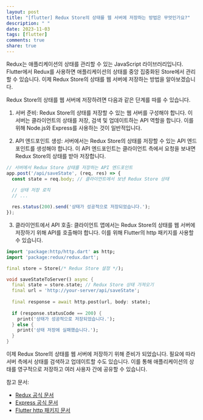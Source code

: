 ```yaml
---
layout: post
title: "[flutter] Redux Store의 상태를 웹 서버에 저장하는 방법은 무엇인가요?"
description: " "
date: 2023-11-03
tags: [flutter]
comments: true
share: true
---
```


Redux는 애플리케이션의 상태를 관리할 수 있는 JavaScript 라이브러리입니다. Flutter에서 Redux를 사용하면 애플리케이션의 상태를 중앙 집중화된 Store에서 관리할 수 있습니다. 이제 Redux Store의 상태를 웹 서버에 저장하는 방법을 알아보겠습니다.

Redux Store의 상태를 웹 서버에 저장하려면 다음과 같은 단계를 따를 수 있습니다.

1. 서버 준비: Redux Store의 상태를 저장할 수 있는 웹 서버를 구성해야 합니다. 이 서버는 클라이언트의 상태를 저장, 검색 및 업데이트하는 API 역할을 합니다. 이를 위해 Node.js와 Express를 사용하는 것이 일반적입니다.

2. API 엔드포인트 생성: 서버에서는 Redux Store의 상태를 저장할 수 있는 API 엔드포인트를 생성해야 합니다. 이 API 엔드포인트는 클라이언트 측에서 요청을 보내면 Redux Store의 상태를 받아 저장합니다.

```javascript
// 서버에서 Redux Store 상태를 저장하는 API 엔드포인트
app.post('/api/saveState', (req, res) => {
  const state = req.body; // 클라이언트에서 보낸 Redux Store 상태
  
  // 상태 저장 로직
  // ...

  res.status(200).send('상태가 성공적으로 저장되었습니다.');
});
```

3. 클라이언트에서 API 호출: 클라이언트 앱에서는 Redux Store의 상태를 웹 서버에 저장하기 위해 API를 호출해야 합니다. 이를 위해 Flutter의 http 패키지를 사용할 수 있습니다.

```dart
import 'package:http/http.dart' as http;
import 'package:redux/redux.dart';

final store = Store(/* Redux Store 설정 */);

void saveStateToServer() async {
  final state = store.state; // Redux Store 상태 가져오기
  final url = 'http://your-server/api/saveState';
  
  final response = await http.post(url, body: state);
  
  if (response.statusCode == 200) {
    print('상태가 성공적으로 저장되었습니다.');
  } else {
    print('상태 저장에 실패했습니다.');
  }
}
```

이제 Redux Store의 상태를 웹 서버에 저장하기 위해 준비가 되었습니다. 필요에 따라 서버 측에서 상태를 검색하고 업데이트할 수도 있습니다. 이를 통해 애플리케이션의 상태를 영구적으로 저장하고 여러 사용자 간에 공유할 수 있습니다.

참고 문서:
- [Redux 공식 문서](https://redux.js.org/)
- [Express 공식 문서](https://expressjs.com/ko/)
- [Flutter http 패키지 문서](https://pub.dev/packages/http)